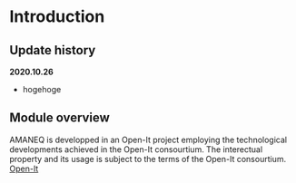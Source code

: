 # Introduction

## Update history

**2020.10.26**

* hogehoge

## Module overview

AMANEQ is developped in an Open-It project employing the technological developments achieved in the Open-It consourtium. The interectual property and its usage is subject to the terms of the Open-It consourtium.
[Open-It](http://openit.kek.jp/project/StrHRTDC)


